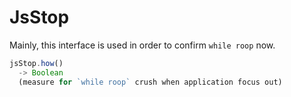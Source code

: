 

# JsStop

Mainly, this interface is used in order to confirm `while roop` now.  


```js.js
jsStop.how()
  -> Boolean
  (measure for `while roop` crush when application focus out)

```
